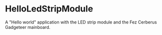 HelloLedStripModule
===================

A "Hello world" application with the LED strip module and the Fez Cerberus Gadgeteer mainboard.
